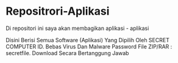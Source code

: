 # Repositrori-Aplikasi
Di repositori ini saya akan membagikan aplikasi - aplikasi 

Disini Berisi Semua Software (Aplikasi) Yang Dipilih Oleh SECRET COMPUTER ID. Bebas Virus Dan Malware Password File ZIP/RAR : secretfile. Download Secara Bertanggung Jawab
